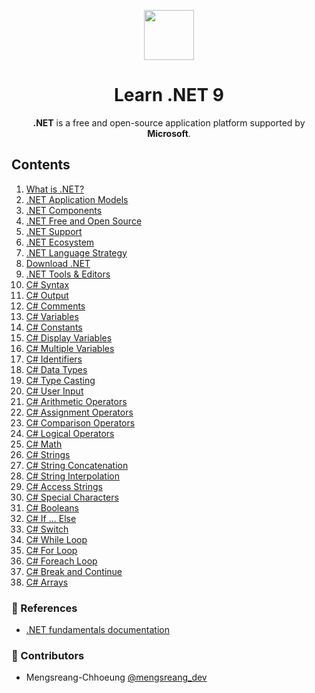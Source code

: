 <p align="center">
  <img width="80" src="https://upload.wikimedia.org/wikipedia/commons/0/0e/Microsoft_.NET_logo.png">
</p>

<h1 align="center">Learn .NET 9</h1>

<p align="center">
  <b>.NET</b> is a free and open-source application platform supported by <b>Microsoft</b>.
</p>

## Contents

1. [What is .NET?](./what-is-dotnet.md)
2. [.NET Application Models](./dotnet-application-models.md)
3. [.NET Components](./dotnet-components.md)
4. [.NET Free and Open Source](./dotnet-free-and-open-source.md)
5. [.NET Support](./dotnet-support.md)
6. [.NET Ecosystem](./dotnet-ecosystem.md)
7. [.NET Language Strategy](./dotnet-languages.md)
8. [Download .NET](./download-dotnet.md)
9. [.NET Tools & Editors](./dotnet-tools-editors.md)
10. [C# Syntax](./cs-syntax.md)
11. [C# Output](./cs-output.md)
12. [C# Comments](./cs-comments.md)
13. [C# Variables](./cs-variables.md)
14. [C# Constants](./cs-constants.md)
15. [C# Display Variables](./cs-display-variables.md)
16. [C# Multiple Variables](./cs-multiple-variables.md)
17. [C# Identifiers](./cs-identifiers.md)
18. [C# Data Types](./cs-data-types.md)
19. [C# Type Casting](./cs-type-casting.md)
20. [C# User Input](./cs-user-input.md)
21. [C# Arithmetic Operators](./cs-arithmetic-operators.md)
22. [C# Assignment Operators](./cs-assignment-operators.md)
23. [C# Comparison Operators](./cs-comparison-operators.md)
24. [C# Logical Operators](./cs-logical-operators.md)
25. [C# Math](./cs-math.md)
26. [C# Strings](./cs-strings.md)
27. [C# String Concatenation](./cs-string-concatenation.md)
28. [C# String Interpolation](./cs-string-interpolation.md)
29. [C# Access Strings](./cs-access-strings.md)
30. [C# Special Characters](./cs-special-characters.md)
31. [C# Booleans](./cs-booleans.md)
32. [C# If ... Else](./cs-if-else.md)
33. [C# Switch](./cs-switch.md)
34. [C# While Loop](./cs-while-loop.md)
35. [C# For Loop](./cs-for-loop.md)
36. [C# Foreach Loop](./cs-foreach-loop.md)
37. [C# Break and Continue](./cs-break-continue.md)
38. [C# Arrays](./cs-arrays.md)

### 📜 References

- [.NET fundamentals documentation](https://learn.microsoft.com/en-us/dotnet/fundamentals)

### 🤝 Contributors

- Mengsreang-Chhoeung [@mengsreang_dev](https://twitter.com/mengsreang_dev)
